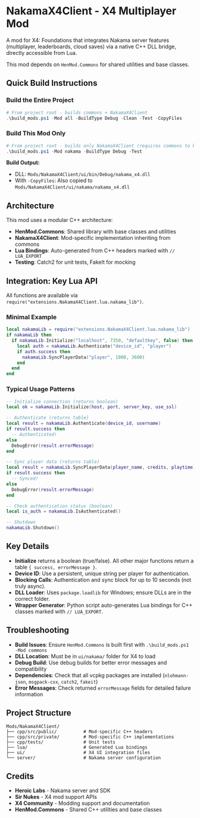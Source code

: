 # NakamaX4Client - X4 Multiplayer Mod

A mod for X4: Foundations that integrates Nakama server features (multiplayer, leaderboards, cloud saves) via a native C++ DLL bridge, directly accessible from Lua.

This mod depends on `HenMod.Commons` for shared utilities and base classes.

## Quick Build Instructions

### Build the Entire Project
```powershell
# From project root - builds commons + NakamaX4Client
.\build_mods.ps1 -Mod all -BuildType Debug -Clean -Test -CopyFiles
```

### Build This Mod Only
```powershell
# From project root - builds only NakamaX4Client (requires commons to be built first)
.\build_mods.ps1 -Mod nakama -BuildType Debug -Test
```

**Build Output:**
- DLL: `Mods/NakamaX4Client/ui/bin/Debug/nakama_x4.dll`
- With `-CopyFiles`: Also copied to `Mods/NakamaX4Client/ui/nakama/nakama_x4.dll`

## Architecture

This mod uses a modular C++ architecture:

- **HenMod.Commons**: Shared library with base classes and utilities
- **NakamaX4Client**: Mod-specific implementation inheriting from commons
- **Lua Bindings**: Auto-generated from C++ headers marked with `// LUA_EXPORT`
- **Testing**: Catch2 for unit tests, FakeIt for mocking

## Integration: Key Lua API

All functions are available via `require("extensions.NakamaX4Client.lua.nakama_lib")`.

### Minimal Example
```lua
local nakamaLib = require("extensions.NakamaX4Client.lua.nakama_lib")
if nakamaLib then
  if nakamaLib.Initialize("localhost", 7350, "defaultkey", false) then
    local auth = nakamaLib.Authenticate("device_id", "player")
    if auth.success then
      nakamaLib.SyncPlayerData("player", 1000, 3600)
    end
  end
end
```

### Typical Usage Patterns
```lua
-- Initialize connection (returns boolean)
local ok = nakamaLib.Initialize(host, port, server_key, use_ssl)

-- Authenticate (returns table)
local result = nakamaLib.Authenticate(device_id, username)
if result.success then
  -- Authenticated!
else
  DebugError(result.errorMessage)
end

-- Sync player data (returns table)
local result = nakamaLib.SyncPlayerData(player_name, credits, playtime)
if result.success then
  -- Synced!
else
  DebugError(result.errorMessage)
end

-- Check authentication status (boolean)
local is_auth = nakamaLib.IsAuthenticated()

-- Shutdown
nakamaLib.Shutdown()
```

## Key Details
- **Initialize** returns a boolean (true/false). All other major functions return a table `{ success, errorMessage }`.
- **Device ID**: Use a persistent, unique string per player for authentication.
- **Blocking Calls**: Authentication and sync block for up to 10 seconds (not truly async).
- **DLL Loader**: Uses `package.loadlib` for Windows; ensure DLLs are in the correct folder.
- **Wrapper Generator**: Python script auto-generates Lua bindings for C++ classes marked with `// LUA_EXPORT`.

## Troubleshooting

- **Build Issues**: Ensure `HenMod.Commons` is built first with `.\build_mods.ps1 -Mod commons`
- **DLL Location**: Must be in `ui/nakama/` folder for X4 to load
- **Debug Build**: Use debug builds for better error messages and compatibility
- **Dependencies**: Check that all vcpkg packages are installed (`nlohmann-json`, `msgpack-cxx`, `catch2`, `fakeit`)
- **Error Messages**: Check returned `errorMessage` fields for detailed failure information

## Project Structure

```
Mods/NakamaX4Client/
├── cpp/src/public/          # Mod-specific C++ headers
├── cpp/src/private/         # Mod-specific C++ implementations
├── cpp/tests/               # Unit tests
├── lua/                     # Generated Lua bindings
├── ui/                      # X4 UI integration files
└── server/                  # Nakama server configuration
```

## Credits

- **Heroic Labs** - Nakama server and SDK
- **Sir Nukes** - X4 mod support APIs
- **X4 Community** - Modding support and documentation
- **HenMod.Commons** - Shared C++ utilities and base classes
